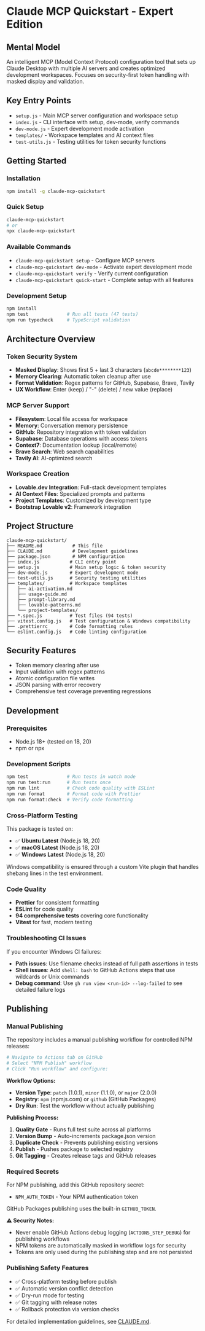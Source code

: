 # Claude MCP Quickstart - Expert Edition

## Mental Model
An intelligent MCP (Model Context Protocol) configuration tool that sets up Claude Desktop with multiple AI servers and creates optimized development workspaces. Focuses on security-first token handling with masked display and validation.

## Key Entry Points
- `setup.js` - Main MCP server configuration and workspace setup
- `index.js` - CLI interface with setup, dev-mode, verify commands  
- `dev-mode.js` - Expert development mode activation
- `templates/` - Workspace templates and AI context files
- `test-utils.js` - Testing utilities for token security functions

## Getting Started

### Installation
```bash
npm install -g claude-mcp-quickstart
```

### Quick Setup
```bash
claude-mcp-quickstart
# or
npx claude-mcp-quickstart
```

### Available Commands
- `claude-mcp-quickstart setup` - Configure MCP servers
- `claude-mcp-quickstart dev-mode` - Activate expert development mode  
- `claude-mcp-quickstart verify` - Verify current configuration
- `claude-mcp-quickstart quick-start` - Complete setup with all features

### Development Setup
```bash
npm install
npm test              # Run all tests (47 tests)
npm run typecheck     # TypeScript validation
```

## Architecture Overview

### Token Security System
- **Masked Display**: Shows first 5 + last 3 characters (`abcde********123`)
- **Memory Clearing**: Automatic token cleanup after use
- **Format Validation**: Regex patterns for GitHub, Supabase, Brave, Tavily
- **UX Workflow**: Enter (keep) / "-" (delete) / new value (replace)

### MCP Server Support  
- **Filesystem**: Local file access for workspace
- **Memory**: Conversation memory persistence
- **GitHub**: Repository integration with token validation
- **Supabase**: Database operations with access tokens
- **Context7**: Documentation lookup (local/remote)
- **Brave Search**: Web search capabilities
- **Tavily AI**: AI-optimized search

### Workspace Creation
- **Lovable.dev Integration**: Full-stack development templates
- **AI Context Files**: Specialized prompts and patterns
- **Project Templates**: Customized by development type
- **Bootstrap Lovable v2**: Framework integration

## Project Structure

```
claude-mcp-quickstart/
├── README.md           # This file
├── CLAUDE.md           # Development guidelines
├── package.json        # NPM configuration
├── index.js           # CLI entry point
├── setup.js           # Main setup logic & token security
├── dev-mode.js        # Expert development mode
├── test-utils.js      # Security testing utilities
├── templates/         # Workspace templates
│   ├── ai-activation.md
│   ├── usage-guide.md
│   ├── prompt-library.md
│   ├── lovable-patterns.md
│   └── project-templates/
├── *.spec.js          # Test files (94 tests)
├── vitest.config.js   # Test configuration & Windows compatibility  
├── .prettierrc        # Code formatting rules
└── eslint.config.js   # Code linting configuration
```

## Security Features
- Token memory clearing after use
- Input validation with regex patterns  
- Atomic configuration file writes
- JSON parsing with error recovery
- Comprehensive test coverage preventing regressions

## Development

### Prerequisites
- Node.js 18+ (tested on 18, 20)
- npm or npx

### Development Scripts
```bash
npm test              # Run tests in watch mode
npm run test:run      # Run tests once
npm run lint          # Check code quality with ESLint
npm run format        # Format code with Prettier
npm run format:check  # Verify code formatting
```

### Cross-Platform Testing
This package is tested on:
- ✅ **Ubuntu Latest** (Node.js 18, 20)
- ✅ **macOS Latest** (Node.js 18, 20) 
- ✅ **Windows Latest** (Node.js 18, 20)

Windows compatibility is ensured through a custom Vite plugin that handles shebang lines in the test environment.

### Code Quality
- **Prettier** for consistent formatting
- **ESLint** for code quality
- **94 comprehensive tests** covering core functionality
- **Vitest** for fast, modern testing

### Troubleshooting CI Issues
If you encounter Windows CI failures:
- **Path issues**: Use filename checks instead of full path assertions in tests
- **Shell issues**: Add `shell: bash` to GitHub Actions steps that use wildcards or Unix commands
- **Debug command**: Use `gh run view <run-id> --log-failed` to see detailed failure logs

## Publishing

### Manual Publishing
The repository includes a manual publishing workflow for controlled NPM releases:

```bash
# Navigate to Actions tab on GitHub
# Select "NPM Publish" workflow  
# Click "Run workflow" and configure:
```

**Workflow Options:**
- **Version Type**: `patch` (1.0.1), `minor` (1.1.0), or `major` (2.0.0)  
- **Registry**: `npm` (npmjs.com) or `github` (GitHub Packages)
- **Dry Run**: Test the workflow without actually publishing

**Publishing Process:**
1. **Quality Gate** - Runs full test suite across all platforms
2. **Version Bump** - Auto-increments package.json version  
3. **Duplicate Check** - Prevents publishing existing versions
4. **Publish** - Pushes package to selected registry
5. **Git Tagging** - Creates release tags and GitHub releases

### Required Secrets
For NPM publishing, add this GitHub repository secret:
- `NPM_AUTH_TOKEN` - Your NPM authentication token

GitHub Packages publishing uses the built-in `GITHUB_TOKEN`.

**⚠️ Security Notes:**
- Never enable GitHub Actions debug logging (`ACTIONS_STEP_DEBUG`) for publishing workflows
- NPM tokens are automatically masked in workflow logs for security
- Tokens are only used during the publishing step and are not persisted

### Publishing Safety Features
- ✅ Cross-platform testing before publish
- ✅ Automatic version conflict detection  
- ✅ Dry-run mode for testing
- ✅ Git tagging with release notes
- ✅ Rollback protection via version checks

For detailed implementation guidelines, see [CLAUDE.md](./CLAUDE.md).